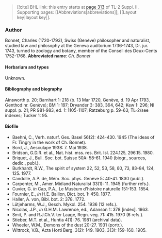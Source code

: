 > [!cite] BHL link: this entry starts at [page 313](https://www.biodiversitylibrary.org/page/33265510) of TL-2 Suppl. II.
> Supporting pages: [[Abbreviations|abbreviations]], [[Layout key|layout key]].

### Author

Bonnet, Charles (1720-1793), Swiss (Genève) philosopher and naturalist, studied law and philosophy at the Geneva auditorium 1736-1743, Dr. jur. 1743, turned to zoology and botany, member of the Conseil des Deux-Cents 1752-1768. 
**Abbreviated name**: *Ch. Bonnet*

#### Herbarium and types

Unknown.

#### Bibliography and biography

Ainsworth p. 20; Barnhart 1: 218 (b. 13 Mar 1720, Genève, d. 19 Apr 1793, Genthod nr. Genève); BM 1: 197; Dryander 3: 383, 394, 642; Kew 1: 296; NI suppl. p. 21; PR 981-983, ed. 1: 1105-1107; Ratzeburg p. 59-63; TL-2/see indexes; Tucker 1: 95.

#### Biofile

- Baehni, C., Verh. naturf. Ges. Basel 56(2): 424-430. 1945 (The ideas of Fr. Tingry in the work of Ch. Bonnet).
- Bord, J., Aesculape 1938: 7. Mai 1938.
- Bridson, G.D.R. et al., Nat. hist. mss. res. Brit. Isl. 224.125, 296.15. 1980.
- Briquet, J., Bull. Soc. bot. Suisse 50A: 58-61. 1940 (biogr., sources, dedic., publ.).
- Burkhardt, R.W., The spirit of system 22, 52, 53, 58, 60, 73, 83-84, 124, 125. 1977.
- Candolle, A.P. de, Mém. Soc. phys. Genève 5: 40-41. 1830 (publ.).
- Carpenter, M., Amer. Midland Naturalist 33(1): 11. 1945 (further refs.).
- Cuvier, G. *in* Cap, P.A., Le Muséum d'histoire naturelle 151-153. 1854.
- Fournier, E., *in* H.E. Baillon, Dict. bot. 1: 450. 1877.
- Haller, A. von, Bibl. bot. 2: 378. 1772.
- Lütjeharms, W.J., Gesch. Mykol. 254. 1936 (12 refs.).
- Nicolas, J.P., *in* G.H.M. Lawrence, ed., Adanson 1: 378 \[index\]. 1963.
- Smit, P. and R.J.Ch.V. ter Laage, Regn. veg. 71: 415. 1970 (6 refs.).
- Stieber, M.T. et al., Huntia 4(1): 76. 1981 (archival data).
- Wheeler, W.M., Demons of the dust 20-27. 1931 (portr.).
- Wittrock, V.B., Acta Horti Berg. 3(2): 149. 1903, 3(3): 159-160. 1905.

